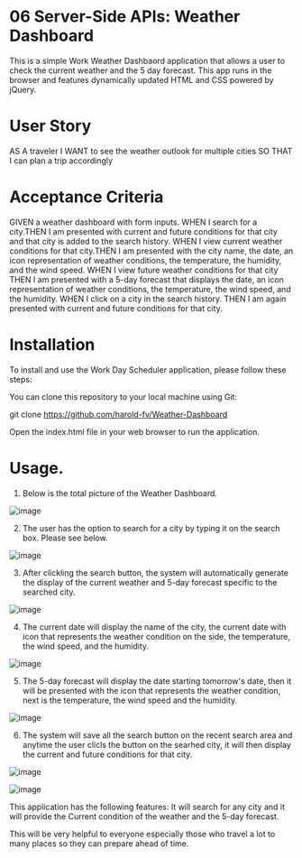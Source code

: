 # 06 Server-Side APIs: Weather Dashboard

This is a simple Work Weather Dashbaord application that allows a user to check the current weather and the 5 day forecast. This app runs in the browser and features dynamically updated HTML and CSS powered by jQuery.

# User Story

AS A traveler
I WANT to see the weather outlook for multiple cities
SO THAT I can plan a trip accordingly

# Acceptance Criteria

GIVEN a weather dashboard with form inputs. WHEN I search for a city.THEN I am presented with current and future conditions for that city and that city is added to the search history. WHEN I view current weather conditions for that city.THEN I am presented with the city name, the date, an icon representation of weather conditions, the temperature, the humidity, and the wind speed. WHEN I view future weather conditions for that city
THEN I am presented with a 5-day forecast that displays the date, an icon representation of weather conditions, the temperature, the wind speed, and the humidity. WHEN I click on a city in the search history. THEN I am again presented with current and future conditions for that city.

# Installation

To install and use the Work Day Scheduler application, please follow these steps:

You can clone this repository to your local machine using Git:

git clone https://github.com/harold-fv/Weather-Dashboard

Open the index.html file in your web browser to run the application.

# Usage.

 1. Below is the total picture of the Weather Dashboard.

 ![image](https://user-images.githubusercontent.com/120603153/228978542-867ab7d9-7b4d-460c-b8cb-5999782ab4a1.png)


2. The user has the option to search for a city by typing it on the search box. Please see below.

![image](https://user-images.githubusercontent.com/120603153/228978757-d829fc01-2c18-4661-9643-cf51758a59be.png)


3. After clickling the search button, the system will automatically generate the display of the current weather and 5-day forecast specific to the searched city. 

![image](https://user-images.githubusercontent.com/120603153/228979075-df214bcb-38cd-44f0-8321-a2e8698e8937.png)


4. The current date will display the name of the city, the current date with icon that represents the weather condition on the side, the temperature, the wind speed, and the humidity.

![image](https://user-images.githubusercontent.com/120603153/228979470-6a0011c7-1be2-4d3a-89c7-8d5ed1b6f141.png)

5. The 5-day forecast will display the date starting tomorrow's date, then it will be presented with the icon that represents the weather condition, next is the temperature, the wind speed and the humidity.

![image](https://user-images.githubusercontent.com/120603153/228981423-efb4925e-1fe1-43fa-b1b8-39d7a93dd19f.png)

6. The system will save all the search button on the recent search area and anytime the user clicls the button on the searhed city, it will then display the current and future conditions for that city. 

![image](https://user-images.githubusercontent.com/120603153/228981771-8a46dd38-711a-49f3-8960-343c722c2c58.png)

![image](https://user-images.githubusercontent.com/120603153/228981883-ed3b71de-f713-4294-8c16-287b48e69293.png)

This application has the following features:
It will search for any city and it will provide the Current condition of the weather and the 5-day forecast.

This will be very helpful to everyone especially those who travel a lot to many places so they can prepare ahead of time.








